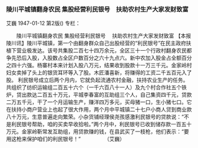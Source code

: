 ### 陵川平城镇翻身农民  集股经营利民银号　扶助农村生产大家发财致富
艾巍
1947-01-12
第2版()
专栏：

　　陵川平城镇翻身农民
    集股经营利民银号
  　扶助农村生产大家发财致富
    【本报陵川讯】陵川平城镇，第一个由翻身群众自己出股经营的“利民银号”在民主政府扶植下营业极发达。该号共集股二百七十四万余元，全区三十一个行政村翻身农民都争先恐后入股，入股数占全区户数百分之六十九点六。新中农加入股金占全额百分之四十六强。杨寨村本来计划入股八万元，结果收到股款十一万三千元。金家岭村妇女卖掉了头上的银货耳环等入了股。木匠潘喜新，将赚得的工资二千五百元入了股。
    利民银号成立后两个月内，它就负起流通农村金融，扶持农业生产的任务。共组织了纺织运输组二百五十六个（一千六百八十一人）及九个村合作社五个铁炉，贷出款达二百五十万元，平城李春富的互助组三个人，自己集资四千元，贷款二万五千元，干了一个月运输生产，赚洋四万多元，买母猪一口，生小猪七口。它在扶持小商户营业上也起了很大作用，两个月中平城镇二十七户小商人贷到商业款八十万元，生意普遍走向繁荣。小杂货铺经理侯尧孩感激利民银号的贷款说：“不是利民银号帮助，咱的买卖早收拾啦。”两个月中，利民银号已收到储存款一百五十万元。金家岭靳常发互助组，用贷款赚的钱，在县武买了一枝枪，他们表示：“要用这枪来保护咱们的利民银号！”
　　　　  （艾巍）
